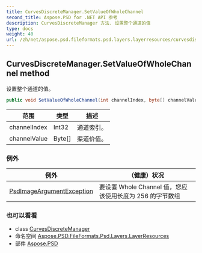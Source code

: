 ```yaml
---
title: CurvesDiscreteManager.SetValueOfWholeChannel
second_title: Aspose.PSD for .NET API 参考
description: CurvesDiscreteManager 方法. 设置整个通道的值
type: docs
weight: 40
url: /zh/net/aspose.psd.fileformats.psd.layers.layerresources/curvesdiscretemanager/setvalueofwholechannel/
---
```

## CurvesDiscreteManager.SetValueOfWholeChannel method

设置整个通道的值。

```csharp
public void SetValueOfWholeChannel(int channelIndex, byte[] channelValue)
```

| 范围 | 类型 | 描述 |
| --- | --- | --- |
| channelIndex | Int32 | 通道索引。 |
| channelValue | Byte[] | 渠道价值。 |

### 例外

| 例外 | （健康）状况 |
| --- | --- |
| [PsdImageArgumentException](../../../aspose.psd.coreexceptions.imageformats/psdimageargumentexception/) | 要设置 Whole Channel 值，您应该使用长度为 256 的字节数组 |

### 也可以看看

* class [CurvesDiscreteManager](../)
* 命名空间 [Aspose.PSD.FileFormats.Psd.Layers.LayerResources](../../curvesdiscretemanager/)
* 部件 [Aspose.PSD](../../../)


